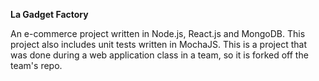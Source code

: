 <b>La Gadget Factory</b>

An e-commerce project written in Node.js, React.js and MongoDB. This project also includes unit tests written in MochaJS. 
This is a project that was done during a web application class in a team, so it is forked off the team's repo.
